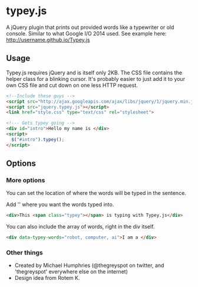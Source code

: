 typey.js
=====

A jQuery plugin that prints out provided words like a typewriter or old console. Similar to what Google I/O 2014 used. See example here: http://username.github.io/Typey.js

## Usage
Typey.js requires jQuery and is itself only 2KB. The CSS file contains the helper class for a blinking cursor. It's probably easier to just add it to your own CSS file and cut down on one less HTTP request.

```html
<!--Include these guys -->
<script src="http://ajax.googleapis.com/ajax/libs/jquery/1/jquery.min.js"></script>
<script src="jquery.typey.js"></script>
<link href="style.css" type="text/css" rel="stylesheet"> 

<!--- Gets typey going -->
<div id="intro">Hello my name is </div>
<script>
  $("#intro").typey();
</script>
```

## Options
<script>
  $("#intro").typey({
  	'words' : ['cat', 'dog', 'mouse'], //Array of words to display
    'typingSpeed' : 100, //speed at which to type
    'wordDelay' : 400, //Delay between words
    'isInfinite' : true	//Keep cylcing through the 'words' array
  });
</script>

### More options
You can set the location of where the words will be typed in the sentence.

Add '<span class="typey"></span>' where you want the words typed into.

```html
<div>This <span class="typey"></span> is typing with Typey.js</div>
```

You can also include the array of words, right in the div itself.

```html
<div data-typey-words="robot, computer, ai">I am a </div>
```

### Other things
- Created by Michael Humphries (@thegreyspot on twitter, and 'thegreyspot' everywhere else on the internet)
- Design idea from Rotem K.